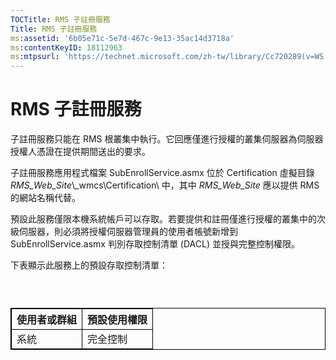 ```yaml
---
TOCTitle: RMS 子註冊服務
Title: RMS 子註冊服務
ms:assetid: '6b05e71c-5e7d-467c-9e13-35ac14d3718a'
ms:contentKeyID: 18112963
ms:mtpsurl: 'https://technet.microsoft.com/zh-tw/library/Cc720289(v=WS.10)'
---
```


RMS 子註冊服務
==============

子註冊服務只能在 RMS 根叢集中執行。它回應僅進行授權的叢集伺服器為伺服器授權人憑證在提供期間送出的要求。

子註冊服務應用程式檔案 SubEnrollService.asmx 位於 Certification 虛擬目錄 *RMS\_Web\_Site*\\\_wmcs\\Certification\\ 中，其中 *RMS\_Web\_Site* 應以提供 RMS 的網站名稱代替。

預設此服務僅限本機系統帳戶可以存取。若要提供和註冊僅進行授權的叢集中的次級伺服器，則必須將授權伺服器管理員的使用者帳號新增到 SubEnrollService.asmx 判別存取控制清單 (DACL) 並授與完整控制權限。

下表顯示此服務上的預設存取控制清單：

###  

 
<table style="border:1px solid black;">
<colgroup>
<col width="50%" />
<col width="50%" />
</colgroup>
<thead>
<tr class="header">
<th style="border:1px solid black;" >使用者或群組</th>
<th style="border:1px solid black;" >預設使用權限</th>
</tr>
</thead>
<tbody>
<tr class="odd">
<td style="border:1px solid black;">系統</td>
<td style="border:1px solid black;">完全控制</td>
</tr>
</tbody>
</table>
